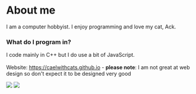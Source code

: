 # About me

I am a computer hobbyist. I enjoy programming and love my cat, Ack.

### What do I program in?

I code mainly in C++ but I do use a bit of JavaScript. 
<br>
<br>
Website: https://caelwithcats.github.io - **please note**: I am not great at web design so don't expect it to be designed very good

![](https://github-readme-stats.vercel.app/api/top-langs/?username=caelwithcats)  ![](https://github-readme-stats.vercel.app/api/?username=caelwithcats&custom_title=My%20GitHub%20stats)
